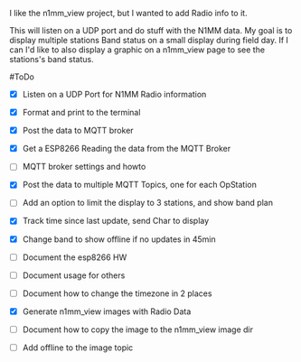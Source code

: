 I like the n1mm_view project, but I wanted to add Radio info to it.

This will listen on a UDP port and do stuff with the N1MM data. 
My goal is to display multiple stations Band status on a small display during field day.
If I can I'd like to also display a graphic on a n1mm_view page to see the stations's band status.


#ToDo
- [x] Listen on a UDP Port for N1MM Radio information
- [x] Format and print to the terminal
- [x] Post the data to MQTT broker
- [x] Get a ESP8266 Reading the data from the MQTT Broker
- [ ] MQTT broker settings and howto
- [X] Post the data to multiple MQTT Topics, one for each OpStation
- [ ] Add an option to limit the display to 3 stations, and show band plan
- [x] Track time since last update, send Char to display
- [X] Change band to show offline if no updates in 45min
- [ ] Document the esp8266 HW
- [ ] Document usage for others
- [ ] Document how to change the timezone in 2 places
- [x] Generate n1mm_view images with Radio Data
- [ ] Document how to copy the image to the n1mm_view image dir
- [ ] Add offline to the image topic

